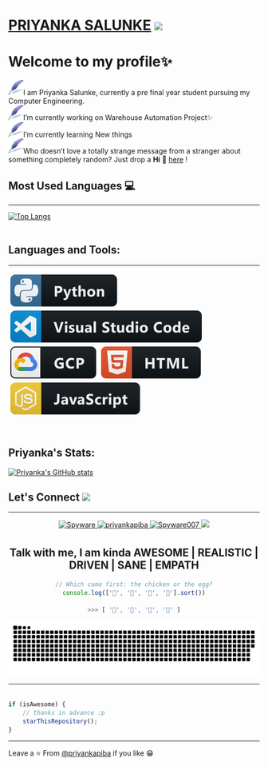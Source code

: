 # ![](https://github.com/Akash-Salvi/Akash-Salvi/blob/master/Hello(1).gif)[PRIYANKA SALUNKE](https://github.com/priyankapiba) <img src="https://raw.githubusercontent.com/MartinHeinz/MartinHeinz/master/wave.gif" width="30px">


# Welcome to my profile✨

  <img src="https://github.com/priyankapiba/priyankapiba/blob/main/feather1.png" width="30" height="30">I am Priyanka Salunke, currently a pre final year student pursuing my Computer Engineering.<br />
  <img src="https://github.com/priyankapiba/priyankapiba/blob/main/feather1.png" width="30" height="30">I’m currently working on Warehouse Automation Project✨
<br />
  <img src="https://github.com/priyankapiba/priyankapiba/blob/main/feather1.png" width="30" height="30">I’m currently learning New things<br />
  <img src="https://github.com/priyankapiba/priyankapiba/blob/main/feather1.png" width="30" height="30">Who doesn’t love a totally strange message from a stranger about something completely random? Just drop a **Hi** 👋 [here](https://www.linkedin.com/in/priyankasalunke/) ! <br />


 
 
## Most Used Languages 💻
---
[![Top Langs](https://github-readme-stats.vercel.app/api/top-langs/?username=priyankapiba&layout=compact&theme=midnight-purple)](https://github.com/priyankapiba)
<br />
<br />

## Languages and Tools:
---
<img src="https://raw.githubusercontent.com/8bithemant/8bithemant/master/svg/dev/languages/python.svg" alt="Twitter" style="vertical-align:top; margin:4px"><img src="https://raw.githubusercontent.com/8bithemant/8bithemant/master/svg/dev/tools/visualstudio_code.svg" alt="Twitter" style="vertical-align:top; margin:4px"><img src="https://raw.githubusercontent.com/8bithemant/8bithemant/master/svg/dev/services/gcp.svg" alt="Twitter" style="vertical-align:top; margin:4px"><img src="https://raw.githubusercontent.com/8bithemant/8bithemant/master/svg/dev/languages/html.svg" alt="Twitter" style="vertical-align:top; margin:4px"><img src="https://raw.githubusercontent.com/8bithemant/8bithemant/master/svg/dev/languages/js.svg" alt="Twitter" style="vertical-align:top; margin:4px">

<br />

## Priyanka's Stats:

  [![Priyanka's GitHub stats](https://github-readme-stats.vercel.app/api?username=priyankapiba&hide=prs&count_private=true&&show_icons=true&show_owner=true&&theme=radical&include_all_commits=true)](https://github.com/priyankapiba)
## Let's Connect <img src="https://raw.githubusercontent.com/ShahriarShafin/ShahriarShafin/main/Assets/handshake.gif" height="32px">
---

<div align="center">
 <a href="https://www.linkedin.com/in/priyankasalunke/" target="_blank">
<img src=https://img.shields.io/badge/linkedin-%231E77B5.svg?&style=for-the-badge&logo=linkedin&logoColor=white alt=Spyware linkedin style="margin-bottom: 5px;" />
</a>
  
 <a href="https://github.com/priyankapiba" target="_blank">
<img src=https://img.shields.io/badge/GitHub-100000?style=for-the-badge&logo=github&logoColor=white alt=priyankapiba GitHub style="margin-bottom: 5px;" />
</a>
  
 <a href="https://twitter.com/Priyank74546269" target="_blank">
<img src=https://img.shields.io/badge/twitter-%2300acee.svg?&style=for-the-badge&logo=twitter&logoColor=white alt=Spyware007 twitter style="margin-bottom: 5px;" />
</a>

<a href="mailto:priyankasalunkeofficial@gmail.com" target="_blank">
<img src="https://img.shields.io/badge/Gmail-D14836?style=for-the-badge&logo=gmail&logoColor=white" />
</a>
 
## Talk with me, I am kinda AWESOME | REALISTIC | DRIVEN | SANE | EMPATH

```javascript
// Which came first: the chicken or the egg?
console.log(['🥚', '🐣', '🐥', '🐔'].sort())

>>> [ '🐔', '🐣', '🐥', '🥚' ]
```
</div>



![Snake Graph](https://github.com/priyankapiba/priyankapiba/blob/main/github-user-contribution%20(1).svg)

---
```javascript

if (isAwesome) {
    // thanks in advance :p
    starThisRepository();
}

```
---
Leave a ⭐️ From [@priyankapiba](https://github.com/priyankapiba/priyankapiba) if you like 😁
 
 
 
